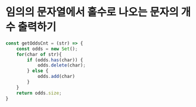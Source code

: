 # 임의의 문자열에서 홀수로 나오는 문자의 개수 출력하기

```JavaScript
const getOddsCnt = (str) => {
    const odds = new Set();            
    for(char of str){
        if (odds.has(char)) {
            odds.delete(char);
        } else {
            odds.add(char)
        }
    }
    return odds.size;
}
```
